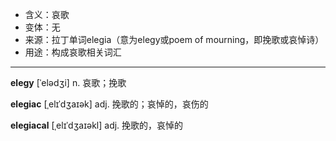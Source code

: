 - <span class="definition">含义：哀歌</span>
- <span class="definition">变体：无</span>
- <span class="definition">来源：拉丁单词elegia（意为elegy或poem of mourning，即挽歌或哀悼诗）</span>
- <span class="definition">用途：构成哀歌相关词汇</span>

---

<span class="vocabulary">**elegy**</span> [ˈelədʒi] n. 哀歌；挽歌

<span class="vocabulary">**elegiac**</span> [ˌelɪˈdʒaɪək] adj. 挽歌的；哀悼的，哀伤的

<span class="vocabulary">**elegiacal**</span> [ˌelɪˈdʒaɪəkl] adj. 挽歌的，哀悼的

